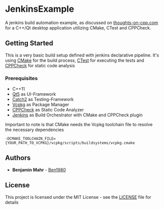 # JenkinsExample

A jenkins build automation example, as discussed on [thoughts-on-cpp.com]() for a C++/Qt desktop application utilizing CMake, CTest and CPPCheck.

## Getting Started

This is a very basic build setup defined with jenkins declarative pipeline.
It's using [CMake](https://cmake.org/) for the build process, [CTest](https://cmake.org/cmake/help/v3.14/manual/ctest.1.html) for executing the tests and [CPPCheck](http://cppcheck.sourceforge.net/) for static code analysis


### Prerequisites

- C++11
- [Qt5](https://www.qt.io/) as UI-Framework
- [Catch2](https://github.com/catchorg/Catch2) as Testing-Framework
- [Vcpkg](https://github.com/Microsoft/vcpkg) as Package Manager
- [CPPCheck](http://cppcheck.sourceforge.net/) as Static Code Analyzer
- [Jenkins](https://jenkins.io/) as Build Orchestrator with CMake and CPPCheck plugin

Important to note is that CMake needs the Vcpkg toolchain file to resolve the necessary dependencies
```
-DCMAKE_TOOLCHAIN_FILE={YOUR_PATH_TO_VCPKG}/vcpkg/scripts/buildsystems/vcpkg.cmake
```

## Authors

* **Benjamin Mahr** - [Ben1980](https://github.com/Ben1980)

## License

This project is licensed under the MIT License - see the [LICENSE](LICENSE) file for details
